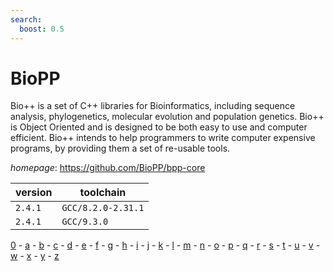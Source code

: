 ```yaml
---
search:
  boost: 0.5
---
```

# BioPP

Bio++ is a set of C++ libraries for Bioinformatics, including sequence analysis, phylogenetics, molecular evolution and population genetics. Bio++ is Object Oriented and is designed to be both easy to use and computer efficient. Bio++ intends to help programmers to write computer expensive programs, by providing them a set of re-usable tools.

*homepage*: <https://github.com/BioPP/bpp-core>

version | toolchain
--------|----------
``2.4.1`` | ``GCC/8.2.0-2.31.1``
``2.4.1`` | ``GCC/9.3.0``

[0](../0/index.md) - [a](../a/index.md) - [b](../b/index.md) - [c](../c/index.md) - [d](../d/index.md) - [e](../e/index.md) - [f](../f/index.md) - [g](../g/index.md) - [h](../h/index.md) - [i](../i/index.md) - [j](../j/index.md) - [k](../k/index.md) - [l](../l/index.md) - [m](../m/index.md) - [n](../n/index.md) - [o](../o/index.md) - [p](../p/index.md) - [q](../q/index.md) - [r](../r/index.md) - [s](../s/index.md) - [t](../t/index.md) - [u](../u/index.md) - [v](../v/index.md) - [w](../w/index.md) - [x](../x/index.md) - [y](../y/index.md) - [z](../z/index.md)

